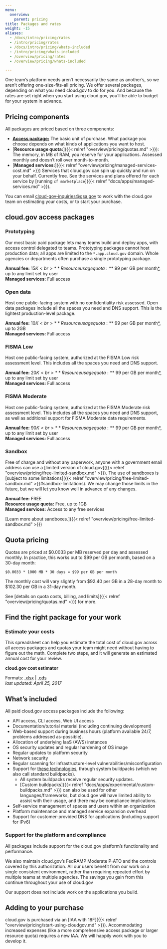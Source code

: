 ```yaml
---
menu:
  overview:
    parent: pricing
title: Packages and rates
weight: -15
aliases:
  - /docs/intro/pricing/rates
  - /intro/pricing/rates
  - /docs/intro/pricing/whats-included
  - /intro/pricing/whats-included
  - /overview/pricing/rates
  - /overview/pricing/whats-included

---
```


One team’s platform needs aren’t necessarily the same as another’s, so we aren’t offering one-size-fits-all pricing. We offer several packages, depending on what you need cloud.gov to do for you. And because the rates are set right when you start using cloud.gov, you’ll be able to budget for your system in advance.

## Pricing components

All packages are priced based on three components:

- [**Access package:**](#cloud-gov-access-packages) The basic unit of purchase. What package you choose depends on what kinds of applications you want to host.
- [**Resource usage quota:**]({{< relref "overview/pricing/quotas.md" >}}): The memory, in MB of RAM, you reserve for your applications. Assessed monthly and doesn’t roll over month-to-month.
- [**Managed services:**]({{< relref "overview/pricing/managed-services-cost.md" >}}) Services that cloud.gov can spin up quickly and run on your behalf. Currently free. See the services and plans offered for each service by [running `cf marketplace`]({{< relref "docs/apps/managed-services.md" >}}).

You can email [cloud-gov-inquiries@gsa.gov](mailto:cloud-gov-inquiries@gsa.gov) to work with the cloud.gov team on estimating your costs, or to start your purchase.

## cloud.gov access packages

### Prototyping

Our most basic paid package lets many teams build and deploy apps, with access control delegated to teams. Prototyping packages cannot host production data; all apps are limited to the `*.app.cloud.gov` domain. Whole agencies or departments often purchase a single prototyping package.

**Annual fee:** $15K<br>
**Resource usage quota:** ~$99 per GB per month[*](#quota-pricing), up to any limit set by user<br>
**Managed services:** Full access

### Open data

Host one public-facing system with no confidentiality risk assessed. Open data packages include all the spaces you need and DNS support. This is the lightest production-level package.

**Annual fee:** $10K<br>
**Resource usage quota:** ~$99 per GB per month[*](#quota-pricing), up to 2GB<br>
**Managed services:** Full access

### FISMA Low

Host one public-facing system, authorized at the FISMA Low risk assessment level. This includes all the spaces you need and DNS support.

**Annual fee:** $20K<br>
**Resource usage quota:** ~$99 per GB per month[*](#quota-pricing), up to any limit set by user<br>
**Managed services:** Full access

### FISMA Moderate

Host one public-facing system, authorized at the FISMA Moderate risk assessment level. This includes all the spaces you need and DNS support, as well as additional support for FISMA Moderate data requirements.

**Annual fee:** $90K<br>
**Resource usage quota:** ~$99 per GB per month[*](#quota-pricing), up to any limit set by user<br>
**Managed services:** Full access

### Sandbox

Free of charge and without any paperwork, anyone with a government email address can use a [limited version of cloud.gov]({{< relref "overview/pricing/free-limited-sandbox.md" >}}). The use of sandboxes is [subject to some limitations]({{< relref "overview/pricing/free-limited-sandbox.md" >}}#sandbox-limitations). We may change those limits in the future, but we will let you know well in advance of any changes.

**Annual fee:** FREE<br>
**Resource usage quota:** Free, up to 1GB<br>
**Managed services:** Access to any free services

[Learn more about sandboxes.]({{< relref "overview/pricing/free-limited-sandbox.md" >}})

## Quota pricing

Quotas are priced at $0.0033 per MB reserved per day and assessed monthly. In practice, this works out to $99 per GB per month, based on a 30-day month:

`$0.0033 * 1000 MB * 30 days = $99 per GB per month`

The monthly cost will vary slightly from $92.40 per GB in a 28-day month to $102.30 per GB in a 31-day month.

See [details on quota costs, billing, and limits]({{< relref "overview/pricing/quotas.md" >}}) for more.

## Find the right package for your work

### Estimate your costs
This spreadsheet can help you estimate the total cost of cloud.gov across all access packages and quotas your team might need without having to figure out the math. Complete two steps, and it will generate an estimated annual cost for your review.

**cloud.gov cost estimator**

Formats: [.xlsx](/resources/cloudgov_cost_estimator.xlsx) | [.ods](/resources/cloudgov_cost_estimator.ods) <br />
*last updated: April 25, 2017*

<!-- The full URLs for the spreadsheet calculators are, respectively:
.xls format: https://cloud.gov/resources/cloudgov_cost_estimator.xlsx
.ods format: https://cloud.gov/resources/cloudgov_cost_estimator.ods
 -->

## What’s included

All paid cloud.gov access packages include the following:

- API access, CLI access, Web UI access
- Documentation/tutorial material (including continuing development)
- Web-based support during business hours (platform available 24/7, problems addressed as-possible).
- Allocation of underlying IaaS (AWS) instances
- OS security updates and regular hardening of OS image
- Regular updates to platform security
- Network security
- Regular scanning for infrastructure-level vulnerabilities/misconfiguration
- Support for [these technologies](http://docs.cloudfoundry.org/buildpacks/#system-buildpacks), through system buildpacks (which we also call standard buildpacks).
    - All system buildpacks receive regular security updates.
    - [Custom buildpacks]({{< relref "docs/apps/experimental/custom-buildpacks.md" >}}) can also be used for other languages/frameworks, but cloud.gov will have limited ability to assist with their usage, and there may be compliance implications.
- Self-service management of spaces and users within an organization
- Platform maintenance and managed service expansion overhead
- Support for customer-provided DNS for applications (including support for IPv6)

### Support for the platform and compliance

All packages include support for the cloud.gov platform’s functionality and performance.

We also maintain cloud.gov’s FedRAMP Moderate P-ATO and the controls covered by this authorization. All our users benefit from our work on a single consistent environment, rather than requiring repeated effort by multiple teams at multiple agencies. The savings you gain from this continue throughout your use of cloud.gov

Our support does not include work on the applications you build.

## Adding to your purchase

cloud.gov is purchased via an [IAA with 18F]({{< relref "overview/pricing/start-using-cloudgov.md" >}}). Accommodating increased expenses (like a more comprehensive access package or larger resource quota) requires a new IAA. We will happily work with you to develop it.

<!--
Table may not be helpful right now, but I don't want to lose it.

## Package comparison table

All three pricing components are factored into every access package. Use this table to compare packages and their costs.

| Package | What’s included? | Annual access package fee\* | Usage quota price | Managed services available |
| --- | --- | --- | --- | --- |
| **[Sandbox]({{< relref "overview/pricing/free-limited-sandbox.md" >}})** | Anyone with a U.S. federal government email address can try a limited free cloud.gov space. | Free | Free, **capped at 1GB/month** | Only free services |
| **Prototyping** | Suitable for many teams to deploy apps, though limited to the `*.app.cloud.gov` domain. Access control can be delegated to teams. No production data allowed. Usually purchased per agency/department. | $15K |  ~$99/GB/month | All\** |
| **Open Data** | One public-facing Open Data (no confidentiality risk assessed) [system]({{< relref "overview/pricing/pricing-terminology.md#system" >}}), including all the spaces needed and DNS support. | $10K | ~$99/GB/month, **capped at 2GB/month** | All\** (up to $2500/year) |
| **FISMA Low** | One public-facing FISMA Low [system]({{< relref "overview/pricing/pricing-terminology.md#system" >}}), including all the spaces needed and DNS support. | $20K | ~$99/GB/month | All\** |
| **FISMA Moderate** | One public-facing FISMA Moderate [system]({{< relref "overview/pricing/pricing-terminology.md#system" >}}), including all the spaces needed and DNS support. Additional support for FISMA Moderate data requirements. | $90K | ~$99/GB/month | All\** |

\*Access agreements are severable, and the access package fees are invoiced monthly.

\*\*We aren’t yet charging for paid services. See [managed services](#managed-services) for details.

Find out [more about this pricing model]({{< relref "overview/pricing/pricing-model.md" >}}) and [how we define these terms]({{< relref "overview/pricing/pricing-terminology.md" >}}).

-->


<!--
TODO
---

- Create buildpack page with list and compliance trade-offs
- Add examples
-->
